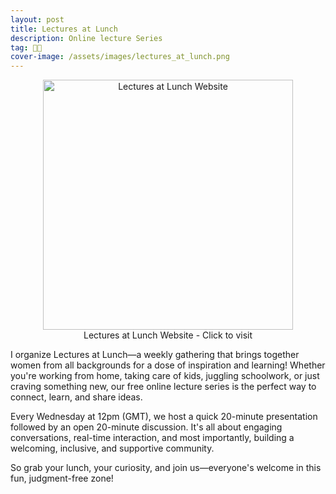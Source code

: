 ```yaml
---
layout: post
title: Lectures at Lunch
description: Online lecture Series
tag: 👩‍🏫
cover-image: /assets/images/lectures_at_lunch.png
---
```


<div style="text-align: center;">
  <figure>
    <a href="http://lecturesatlunch.co.uk/">
        <img src="{{ page.cover-image }}" alt="Lectures at Lunch Website" width="400" />
    </a>
    <figcaption>Lectures at Lunch Website - Click to visit</figcaption> 
  </figure>
</div>

I organize Lectures at Lunch—a weekly gathering that brings together women from all backgrounds for a dose of inspiration and learning! Whether you're working from home, taking care of kids, juggling schoolwork, or just craving something new, our free online lecture series is the perfect way to connect, learn, and share ideas.

Every Wednesday at 12pm (GMT), we host a quick 20-minute presentation followed by an open 20-minute discussion. It's all about engaging conversations, real-time interaction, and most importantly, building a welcoming, inclusive, and supportive community.

So grab your lunch, your curiosity, and join us—everyone's welcome in this fun, judgment-free zone!